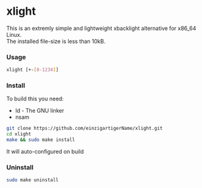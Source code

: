 # xlight
This is an extremly simple and lightweight xbacklight alternative for x86_64 Linux.\
The installed file-size is less than 10kB.
### Usage
```bash
xlight [+-[0-1234]]
```

### Install
To build this you need:
* ld - The GNU linker
* nsam

```bash
git clone https://github.com/einzigartigerName/xlight.git
cd xlight
make && sudo make install
```
It will auto-configured on build

### Uninstall
```bash
sudo make uninstall
```